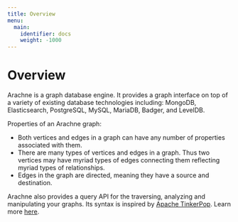 ```yaml
---
title: Overview
menu:
  main:
    identifier: docs
    weight: -1000
---
```


# Overview

Arachne is a graph database engine. It provides a graph interface on top of a variety of existing database technologies including: 
MongoDB, Elasticsearch, PostgreSQL, MySQL, MariaDB, Badger, and LevelDB.

Properties of an Arachne graph:

* Both vertices and edges in a graph can have any number of properties associated with them. 
* There are many types of vertices and edges in a graph. Thus two vertices may have myriad types of edges 
  connecting them reflecting myriad types of relationships.
* Edges in the graph are directed, meaning they have a source and destination. 

Arachne also provides a query API for the traversing, analyzing and manipulating your graphs. Its syntax is inspired by 
[Apache TinkerPop](http://tinkerpop.apache.org/). Learn more [here](/docs/queries/getting_started).
